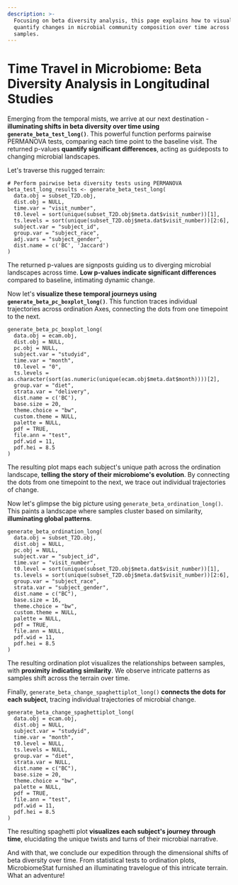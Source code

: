 ```yaml
---
description: >-
  Focusing on beta diversity analysis, this page explains how to visualize and
  quantify changes in microbial community composition over time across different
  samples.
---
```


# Time Travel in Microbiome: Beta Diversity Analysis in Longitudinal Studies

Emerging from the temporal mists, we arrive at our next destination - **illuminating shifts in beta diversity over time using `generate_beta_test_long()`**. This powerful function performs pairwise PERMANOVA tests, comparing each time point to the baseline visit. The returned p-values **quantify significant differences**, acting as guideposts to changing microbial landscapes.

Let's traverse this rugged terrain:

```{r
# Perform pairwise beta diversity tests using PERMANOVA
beta_test_long_results <- generate_beta_test_long(
  data.obj = subset_T2D.obj,
  dist.obj = NULL, 
  time.var = "visit_number",
  t0.level = sort(unique(subset_T2D.obj$meta.dat$visit_number))[1],
  ts.levels = sort(unique(subset_T2D.obj$meta.dat$visit_number))[2:6],
  subject.var = "subject_id",
  group.var = "subject_race",
  adj.vars = "subject_gender",
  dist.name = c('BC', 'Jaccard')
)
```



The returned p-values are signposts guiding us to diverging microbial landscapes across time. **Low p-values indicate significant differences** compared to baseline, intimating dynamic change.

Now let's **visualize these temporal journeys using `generate_beta_pc_boxplot_long()`**. This function traces individual trajectories across ordination Axes, connecting the dots from one timepoint to the next.

```{r
generate_beta_pc_boxplot_long(
  data.obj = ecam.obj,
  dist.obj = NULL,
  pc.obj = NULL,
  subject.var = "studyid",
  time.var = "month",
  t0.level = "0",
  ts.levels = as.character(sort(as.numeric(unique(ecam.obj$meta.dat$month))))[2],
  group.var = "diet", 
  strata.var = "delivery",
  dist.name = c('BC'),
  base.size = 20,
  theme.choice = "bw",
  custom.theme = NULL,
  palette = NULL,
  pdf = TRUE,
  file.ann = "test",
  pdf.wid = 11,
  pdf.hei = 8.5
)
```

The resulting plot maps each subject's unique path across the ordination landscape, **telling the story of their microbiome's evolution**. By connecting the dots from one timepoint to the next, we trace out individual trajectories of change.

Now let's glimpse the big picture using `generate_beta_ordination_long()`. This paints a landscape where samples cluster based on similarity, **illuminating global patterns**.

```{r
generate_beta_ordination_long(
  data.obj = subset_T2D.obj,
  dist.obj = NULL,  
  pc.obj = NULL,
  subject.var = "subject_id",
  time.var = "visit_number",
  t0.level = sort(unique(subset_T2D.obj$meta.dat$visit_number))[1],
  ts.levels = sort(unique(subset_T2D.obj$meta.dat$visit_number))[2:6],
  group.var = "subject_race",
  strata.var = "subject_gender",
  dist.name = c("BC"),
  base.size = 16,
  theme.choice = "bw",
  custom.theme = NULL,
  palette = NULL,
  pdf = TRUE,
  file.ann = NULL,
  pdf.wid = 11,
  pdf.hei = 8.5  
)
```

The resulting ordination plot visualizes the relationships between samples, with **proximity indicating similarity**. We observe intricate patterns as samples shift across the terrain over time.

Finally, `generate_beta_change_spaghettiplot_long()` **connects the dots for each subject**, tracing individual trajectories of microbial change.

```{r
generate_beta_change_spaghettiplot_long(
  data.obj = ecam.obj,
  dist.obj = NULL,
  subject.var = "studyid",
  time.var = "month", 
  t0.level = NULL,
  ts.levels = NULL,
  group.var = "diet",
  strata.var = NULL,
  dist.name = c("BC"),
  base.size = 20,
  theme.choice = "bw",
  palette = NULL,
  pdf = TRUE,
  file.ann = "test",
  pdf.wid = 11, 
  pdf.hei = 8.5
)
```

The resulting spaghetti plot **visualizes each subject's journey through time**, elucidating the unique twists and turns of their microbial narrative.

And with that, we conclude our expedition through the dimensional shifts of beta diversity over time. From statistical tests to ordination plots, MicrobiomeStat furnished an illuminating travelogue of this intricate terrain. What an adventure!
